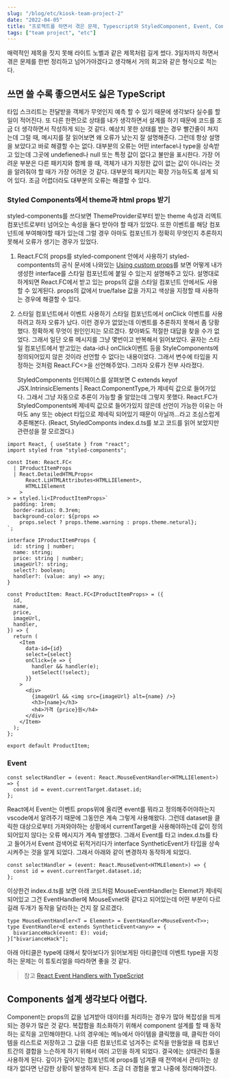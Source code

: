 ```yaml
---
slug: "/blog/etc/kiosk-team-project-2"
date: "2022-04-05"
title: "프로젝트를 하면서 겪은 문제, Typescript와 StyledComponent, Event, Component 설계하기"
tags: ["team project", "etc"]
---
```


매력적인 제목을 짓지 못해 라이트 노벨과 같은 제목처럼 길게 썼다. 3일차까지 하면서 겪은 문제를 한번 정리하고 넘어가야겠다고 생각해서 거의 회고와 같은 형식으로 적는다.

## 쓰면 쓸 수록 좋으면서도 싫은 TypeScript

타입 스크리트는 전달받을 객체가 무엇인지 예측 할 수 있기 때문에 생각보다 실수를 할일이 적어진다. 또 다른 한편으로 상태를 내가 생각하면서 설계를 하기 때문에 코드를 조금 더 생각하면서 작성하게 되는 것 같다. 예상치 못한 상태를 받는 경우 빨간줄이 쳐지는데 그럴 때, 메시지를 잘 읽어보면 왜 오류가 났는지 잘 설명해준다. 그런데 항상 설명을 보았다고 바로 해결할 수는 없다. 대부분의 오류는 어떤 interface나 type을 상속받고 있는데 그곳에 undefiened나 null 또는 특정 값이 없다고 불만을 표시한다. 가장 어려운 부분은 다른 패키지와 함께 쓸 때, 객체가 내가 지정한 값이 없는 값이 아니라는 것을 알려줘야 할 때가 가장 어려운 것 같다. 대부분의 패키지는 확장 가능하도록 설계 되어 있다. 조금 어렵더라도 대부분의 오류는 해결할 수 있다.

### Styled Components에서 theme과 html props 받기

styled-components를 쓰다보면 ThemeProvider로부터 받는 theme 속성과 리엑트 컴포넌트로부터 넘어오는 속성을 둘다 받아야 할 때가 있었다. 또한 이벤트를 해당 컴포넌트에 부여해야할 때가 있는데 그럴 경우 아마도 컴포넌트가 정확히 무엇인지 추론하지 못해서 오류가 생기는 경우가 있었다.

1. React.FC의 props를 styled-component 안에서 사용하기
   styled-compontents의 공식 문서에 나와있는 [Using custom props](https://styled-components.com/docs/api#typescript)를 보면 어떻게 내가 생성한 interface를 스타일 컴포넌트에 붙일 수 있는지 설명해주고 있다. 설명대로 하게되면 React.FC에서 받고 있는 props의 값을 스타일 컴포넌트 안에서도 사용할 수 있게된다. props의 값에서 true/false 값을 가지고 색상을 지정할 때 사용하는 경우에 해결할 수 있다.

2. 스타일 컴포넌트에서 이벤트 사용하기
   스타일 컴포넌트에서 onClick 이벤트를 사용하려고 하자 오류가 났다. 이런 경우가 없었는데 이벤트를 추론하지 못해서 좀 당황했다. 정확하게 무엇이 원인인지는 모르겠다. 찾아봐도 적절한 대답을 찾을 수가 없었다. 그래서 일단 오류 메시지를 그냥 몇번이고 반복해서 읽어보았다. 골자는 스타일 컴포넌트에서 받고있는 data-id나 onClick이벤트 등을 StyleComponents에 정의되어있지 않은 것이라 선언할 수 없다는 내용이었다. 그래서 변수에 타입을 지정하는 것처럼 React.FC<>을 선언해주었다. 그러자 오류가 전부 사라졌다.

   StyledComponents 인터페이스를 살펴보면 C extends keyof JSX.IntrinsicElements | React.ComponentType<any>,가 제네릭 값으로 들어가있다. 그래서 그냥 자동으로 추론이 가능할 줄 알았는데 그렇지 못했다. React.FC가 StyledComponents에 제네릭 값으로 들어가있지 않은데 선언이 가능한 이유는 아마도 any 또는 object 타입으로 제네릭 되어있기 때문이 아닐까...라고 조심스럽게 추론해본다. (React, StyledComponts index.d.ts를 보고 코드를 읽어 보았지만 관련성을 잘 모르겠다.)

```tsx
import React, { useState } from "react";
import styled from "styled-components";

const Item: React.FC<
  | IProductItemProps
  | React.DetailedHTMLProps<
      React.LiHTMLAttributes<HTMLLIElement>,
      HTMLLIElement
    >
> = styled.li<IProductItemProps>`
  padding: 1rem;
  border-radius: 0.3rem;
  background-color: ${props =>
    props.select ? props.theme.warning : props.theme.netural};
`;

interface IProductItemProps {
  id: string | number;
  name: string;
  price: string | number;
  imageUrl?: string;
  select?: boolean;
  handler?: (value: any) => any;
}

const ProductItem: React.FC<IProductItemProps> = ({
  id,
  name,
  price,
  imageUrl,
  handler,
}) => {
  return (
    <Item
      data-id={id}
      select={select}
      onClick={e => {
        handler && handler(e);
        setSelect(!select);
      }}
    >
      <div>
        {imageUrl && <img src={imageUrl} alt={name} />}
        <h3>{name}</h3>
        <h4>가격 {price}원</h4>
      </div>
    </Item>
  );
};

export default ProductItem;
```

### Event

```tsx
const selectHandler = (event: React.MouseEventHandler<HTMLLIElement>) => {
  const id = event.currentTarget.dataset.id;
};
```

React에서 Event는 이벤트 props위에 올리면 event를 뭐라고 정의해주어야하는지 vscode에서 알려주기 때문에 그동안은 계속 그렇게 사용해왔다. 그런데 dataset을 클릭한 대상으로부터 가져와야하는 상황에서 currentTarget을 사용해야하는데 값이 정의되어있지 않다는 오류 메시지가 계속 발생했다. 그래서 Event를 타고 index.d.ts를 타고 들어가서 Event 검색어로 뒤적거리다가 interface SyntheticEvent가 타입을 상속시켜주는 것을 알게 되었다. 그래서 아래와 같이 변경하자 동작하게 되었다.

```tsx
const selectHandler = (event: React.MouseEvent<HTMLElement>) => {
  const id = event.currentTarget.dataset.id;
};
```

이상한건 index.d.ts를 보면 아래 코드처럼 MouseEventHandler는 Elemet가 제네릭 되어있고 그건 EventHandler에 MouseEvnet<T>와 같다고 되어있는데 어떤 부분이 다르길래 두개가 동작을 달라하는 건지 잘 모르겠다.

```tsx
type MouseEventHandler<T = Element> = EventHandler<MouseEvent<T>>;
type EventHandler<E extends SyntheticEvent<any>> = {
  bivarianceHack(event: E): void;
}["bivarianceHack"];
```

아래 아티클은 type에 대해서 찾아보다가 읽어보게된 아티클인데 이벤트 type을 지정하는 문제는 이 튜토리얼을 따라하면 좋을 것 같다.

> 참고
> [React Event Handlers with TypeScript](https://www.carlrippon.com/React-event-handlers-with-typescript/)

## Components 설계 생각보다 어렵다.

Component는 props의 값을 넘겨받아 데이터를 처리하는 경우가 많아 복잡성을 띄게 되는 경우가 많은 것 같다. 복잡함을 최소화하기 위해서 component 설계를 할 때 동작하는 로직을 고민해야한다. 나의 경우에는 메뉴에서 아이템을 클릭했을 때, 클릭한 아이템을 리스트로 저장하고 그 값을 다른 컴포넌트로 넘겨주는 로직을 만들었을 때 컴포넌트간의 결합을 느슨하게 하기 위해서 여러 고민을 하게 되었다. 결국에는 상태관리 툴을 사용하게 된다. 깊이가 깊어지는 컴포넌트에 props를 넘겨줄 때 전역에서 관리하는 상태가 없다면 난감한 상황이 발생하게 된다. 조금 더 경험을 쌓고 나중에 정리해야겠다.
